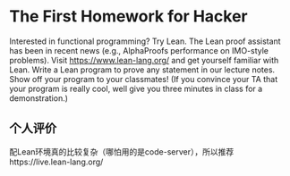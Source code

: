 # The First Homework for Hacker
Interested in functional programming? Try Lean. The Lean proof assistant has been in recent news (e.g., AlphaProofs performance on IMO-style problems). Visit https://www.lean-lang.org/ and get yourself familiar with Lean. Write a Lean program to prove any statement in our lecture notes. Show off your program to your classmates! (If you convince your TA that your program is really cool, well give you three minutes in class for a demonstration.)

## 个人评价
配Lean环境真的比较复杂（哪怕用的是code-server），所以推荐https://live.lean-lang.org/

